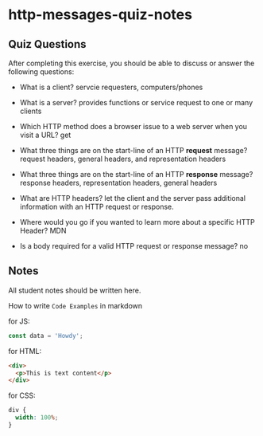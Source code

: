# http-messages-quiz-notes

## Quiz Questions

After completing this exercise, you should be able to discuss or answer the following questions:

- What is a client?
  servcie requesters, computers/phones

- What is a server?
  provides functions or service request to one or many clients

- Which HTTP method does a browser issue to a web server when you visit a URL?
  get

- What three things are on the start-line of an HTTP **request** message?
  request headers, general headers, and representation headers

- What three things are on the start-line of an HTTP **response** message?
  response headers, representation headers, general headers

- What are HTTP headers?
  let the client and the server pass additional information with an HTTP request or response.

- Where would you go if you wanted to learn more about a specific HTTP Header?
  MDN

- Is a body required for a valid HTTP request or response message?
  no

## Notes

All student notes should be written here.

How to write `Code Examples` in markdown

for JS:

```javascript
const data = 'Howdy';
```

for HTML:

```html
<div>
  <p>This is text content</p>
</div>
```

for CSS:

```css
div {
  width: 100%;
}
```
